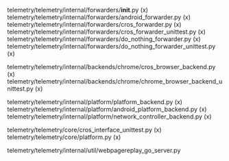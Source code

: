 telemetry/telemetry/internal/forwarders/__init__.py (x)
telemetry/telemetry/internal/forwarders/android_forwarder.py (x)
telemetry/telemetry/internal/forwarders/cros_forwarder.py (x)
telemetry/telemetry/internal/forwarders/cros_forwarder_unittest.py (x)
telemetry/telemetry/internal/forwarders/do_nothing_forwarder.py (x)
telemetry/telemetry/internal/forwarders/do_nothing_forwarder_unittest.py (x)

telemetry/telemetry/internal/backends/chrome/cros_browser_backend.py (x)
telemetry/telemetry/internal/backends/chrome/chrome_browser_backend_unittest.py (x)

telemetry/telemetry/internal/platform/platform_backend.py (x)
telemetry/telemetry/internal/platform/android_platform_backend.py (x)
telemetry/telemetry/internal/platform/network_controller_backend.py (x)

telemetry/telemetry/core/cros_interface_unittest.py (x)
telemetry/telemetry/core/platform.py (x)

telemetry/telemetry/internal/util/webpagereplay_go_server.py

